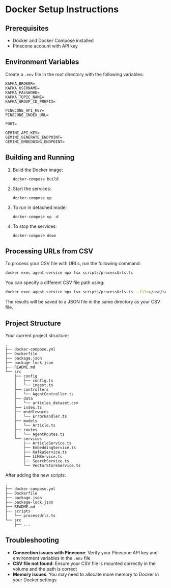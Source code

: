 # Docker Setup Instructions

## Prerequisites

- Docker and Docker Compose installed
- Pinecone account with API key

## Environment Variables

Create a `.env` file in the root directory with the following variables:

```
KAFKA_BROKER=
KAFKA_USERNAME=
KAFKA_PASSWORD=
KAFKA_TOPIC_NAME=
KAFKA_GROUP_ID_PREFIX=

PINECONE_API_KEY=
PINECONE_INDEX_URL=

PORT=

GEMINI_API_KEY=
GEMINI_GENERATE_ENDPOINT=
GEMINI_EMBEDDING_ENDPOINT=
```

## Building and Running

1. Build the Docker image:
   ```
   docker-compose build
   ```

2. Start the services:
   ```
   docker-compose up
   ```

3. To run in detached mode:
   ```
   docker-compose up -d
   ```

4. To stop the services:
   ```
   docker-compose down
   ```

## Processing URLs from CSV

To process your CSV file with URLs, run the following command:

```bash
docker exec agent-service npx tsx scripts/processUrls.ts
```

You can specify a different CSV file path using:

```bash
docker exec agent-service npx tsx scripts/processUrls.ts --file=/usr/src/app/src/data/your-file.csv
```

The results will be saved to a JSON file in the same directory as your CSV file.

## Project Structure

Your current project structure:
```
.
├── docker-compose.yml
├── Dockerfile
├── package.json
├── package-lock.json
├── README.md
└── src
    ├── config
    │   ├── config.ts
    │   └── ingest.ts
    ├── controllers
    │   └── AgentController.ts
    ├── data
    │   └── articles_dataset.csv
    ├── index.ts
    ├── middlewares
    │   └── ErrorHandler.ts
    ├── models
    │   └── Article.ts
    ├── routes
    │   └── AgentRoutes.ts
    └── services
        ├── ArticleService.ts
        ├── EmbeddingService.ts
        ├── KafkaService.ts
        ├── LLMService.ts
        ├── SearchService.ts
        └── VectorStoreService.ts
```

After adding the new scripts:
```
.
├── docker-compose.yml
├── Dockerfile
├── package.json
├── package-lock.json
├── README.md
├── scripts
│   └── processUrls.ts
└── src
    ├── ...
```

## Troubleshooting

- **Connection issues with Pinecone**: Verify your Pinecone API key and environment variables in the `.env` file
- **CSV file not found**: Ensure your CSV file is mounted correctly in the volume and the path is correct
- **Memory issues**: You may need to allocate more memory to Docker in your Docker settings
